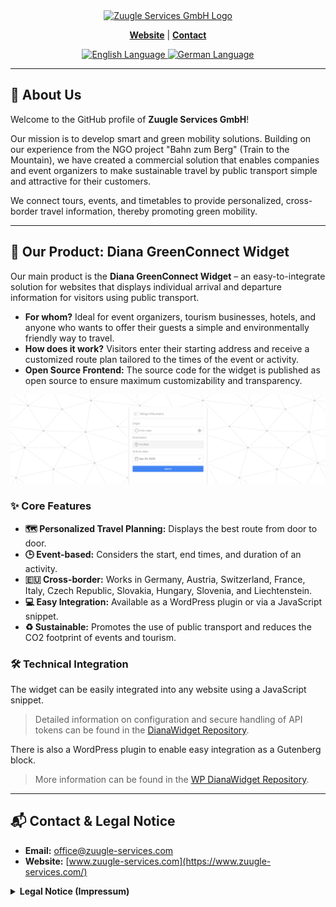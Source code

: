 <div align="center">
  <a href="https://www.zuugle-services.com/"><img src="https://github.com/user-attachments/assets/75eaceeb-d09f-4ca5-a35c-2e8cd451f473" alt="Zuugle Services GmbH Logo" width="400"/></a>
  <p>
    <a href="https://www.zuugle-services.com/"><strong>Website</strong></a> |
    <a href="mailto:office@zuugle-services.com"><strong>Contact</strong></a>
  </p>
</div>

<div align="center">
  <a href="https://github.com/zuugle-services/.github/blob/main/profile/README.md">
    <img src="https://img.shields.io/badge/lang-en-red.svg" alt="English Language">
  </a>
  <a href="https://github.com/zuugle-services/.github/blob/main/profile/README.de.md">
    <img src="https://img.shields.io/badge/lang-de-yellow.svg" alt="German Language">
  </a>
</div>

---

## 👋 About Us

Welcome to the GitHub profile of **Zuugle Services GmbH**!

Our mission is to develop smart and green mobility solutions. Building on our experience from the NGO project "Bahn zum Berg" (Train to the Mountain), we have created a commercial solution that enables companies and event organizers to make sustainable travel by public transport simple and attractive for their customers.

We connect tours, events, and timetables to provide personalized, cross-border travel information, thereby promoting green mobility.

---

## 🚀 Our Product: Diana GreenConnect Widget

Our main product is the **Diana GreenConnect Widget** – an easy-to-integrate solution for websites that displays individual arrival and departure information for visitors using public transport.

- **For whom?** Ideal for event organizers, tourism businesses, hotels, and anyone who wants to offer their guests a simple and environmentally friendly way to travel.
- **How does it work?** Visitors enter their starting address and receive a customized route plan tailored to the times of the event or activity.
- **Open Source Frontend:** The source code for the widget is published as open source to ensure maximum customizability and transparency.

<div align="center">
  <img src="https://raw.githubusercontent.com/zuugle-services/DianaWidget/main/img/preview.png" alt="Diana GreenConnect Widget Preview" width=""/>
</div>

### ✨ Core Features

- **🗺️ Personalized Travel Planning:** Displays the best route from door to door.
- **🕒 Event-based:** Considers the start, end times, and duration of an activity.
- **🇪🇺 Cross-border:** Works in Germany, Austria, Switzerland, France, Italy, Czech Republic, Slovakia, Hungary, Slovenia, and Liechtenstein.
- **💻 Easy Integration:** Available as a WordPress plugin or via a JavaScript snippet.
- **♻️ Sustainable:** Promotes the use of public transport and reduces the CO2 footprint of events and tourism.

### 🛠️ Technical Integration

The widget can be easily integrated into any website using a JavaScript snippet.
> Detailed information on configuration and secure handling of API tokens can be found in the [DianaWidget Repository](https://github.com/zuugle-services/DianaWidget).

There is also a WordPress plugin to enable easy integration as a Gutenberg block.
> More information can be found in the [WP DianaWidget Repository](https://github.com/zuugle-services/wp-diana-widget).

---

## 📬 Contact & Legal Notice

- **Email:** [office@zuugle-services.com](mailto:office@zuugle-services.com)
- **Website:** [www.zuugle-services.com](https://www.zuugle-services.com/)

<details>
  <summary><strong>Legal Notice (Impressum)</strong></summary>
  <p>
    <strong>Zuugle Services GmbH</strong><br>
    Blutgasse 9/3<br>
    A-1010 Vienna, Austria<br>
    Commercial Register Court Vienna: FN 610812 d<br>
    VAT Identification Number: ATU79853525<br>
    European Commission PIC: 880412838
  </p>
</details>
